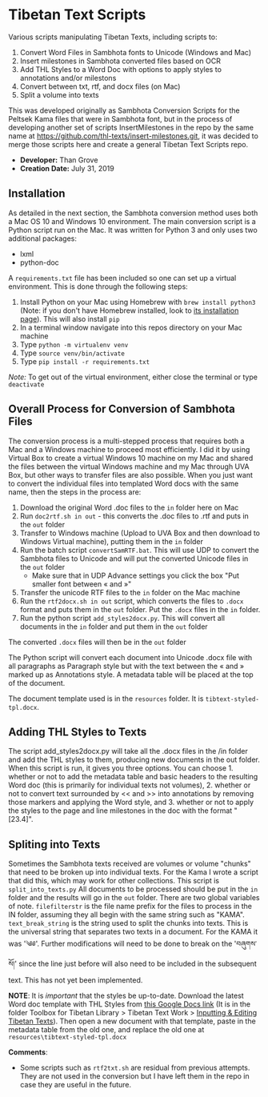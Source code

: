 # Tibetan Text Scripts
Various scripts manipulating Tibetan Texts, including scripts to:

1. Convert Word Files in Sambhota fonts to Unicode (Windows and Mac)
2. Insert milestones in Sambhota converted files based on OCR
2. Add THL Styles to a Word Doc with options to apply styles to annotations and/or milestons
3. Convert between txt, rtf, and docx files (on Mac)
4. Split a volume into texts

This was developed originally as Sambhota Conversion Scripts for the Peltsek Kama files that were in Sambhota font, but 
in the process of developing another set of scripts InsertMilestones in the repo by the same name at 
https://github.com/thl-texts/insert-milestones.git, it was decided to merge those scripts here and create a general 
Tibetan Text Scripts repo.

* **Developer:** Than Grove
* **Creation Date:** July 31, 2019

## Installation 
As detailed in the next section, the Sambhota conversion method uses both a Mac OS 10 and Windows 10 environment. The main 
conversion script is a Python script run on the Mac. It was written for Python 3 and only uses two additional packages:

* lxml
* python-doc

A `requirements.txt` file has been included so one can set up a virtual environment. This is done through the following 
steps:

1. Install Python on your Mac using Homebrew with `brew install python3` (Note: if you don't have Homebrew 
installed, look to [its installation page](https://docs.brew.sh/Installation)). This will also install `pip`
2. In a terminal window navigate into this repos directory on your Mac machine
3. Type `python -m virtualenv venv`
4. Type `source venv/bin/activate`
5. Type `pip install -r requirements.txt`

*Note:* To get out of the virtual environment, either close the terminal or type `deactivate`

## Overall Process for Conversion of Sambhota Files

The conversion process is a multi-stepped process that requires both a Mac and a Windows machine to proceed 
most efficiently. I did it by using Virtual Box to create a virtual Windows 10 machine on my Mac and shared 
the files between the virtual Windows machine and my Mac through UVA Box, but other ways to transfer files 
are also possible. When you just want to convert the individual files into templated Word docs with the same 
name, then the steps in the process are:

1. Download the original Word .doc files to the `in` folder here on Mac
2. Run `doc2rtf.sh in out` - this converts the .doc files to .rtf and puts in the `out` folder
3. Transfer to Windows machine (Upload to UVA Box and then download to Windows Virtual machine), putting them 
in the `in` folder
4. Run the batch script `convertSamRTF.bat`. This will use UDP to convert the Sambhota files to Unicode 
and will put the converted Unicode files in the `out` folder
    * Make sure that in UDP Advance settings you click the box "Put smaller font between « and »"
5. Transfer the unicode RTF files to the `in` folder on the Mac machine
6. Run the `rtf2docx.sh in out` script, which converts the files to `.docx` format and puts them in the `out` folder. 
Put the `.docx` files in the `in` folder.
7. Run the python script `add_styles2docx.py`. This will convert all documents in the `in` folder and put them in the 
`out` folder

The converted `.docx` files will then be in the `out` folder

The Python script will convert each document into Unicode .docx file with all paragraphs as Paragraph style 
but with the text between the « and » marked up as Annotations style. A metadata table will be placed at the top 
of the document.

The document template used is in the `resources` folder. It is `tibtext-styled-tpl.docx`.

## Adding THL Styles to Texts
The script add_styles2docx.py will take all the .docx files in the /in folder and add the THL styles to them, producing 
new documents in the out folder. When this script is run, it gives you three options. You can choose 1. whether or not 
to add the metadata table and basic headers to the resulting Word doc (this is primarily for individual texts not volumes), 
2. whether or not to convert text surrounded by << and >> into annotations by removing those markers and applying the 
Word style, and 3. whether or not to apply the styles to the page and line milestones in the doc with the format 
"[23.4]".

## Spliting into Texts
Sometimes the Sambhota texts received are volumes or volume "chunks" that need to be broken up into individual texts. 
For the Kama I wrote a script that did this, which may work for other collections. This script is `split_into_texts.py`
All documents to be processed should be put in the `in` folder and the results will go in the `out` folder. There are 
two global variables of note. `filefilterstr` is the file name prefix for the files to process in the IN folder, 
assuming they all begin with the same string such as "KAMA". `text_break_string` is the string used to split the chunks
into texts. This is the universal string that separates two texts in a document. For the KAMA it was '༄༅'. Further 
modifications will need to be done to break on the 'བཞུགས་སོ།' since the line just before will also need to be included in 
the subsequent text. This has not yet been implemented.

**NOTE**: It is _important_ that the styles be up-to-date. Download the latest Word doc template with THL Styles
from [this Google Docs link](https://drive.google.com/open?id=1e5BL8fZym-YnbQTyN-qpWDu5nbqqn98i) (It is in the folder
Toolbox for Tibetan Library > Tibetan Text Work > 
[Inputting & Editing Tibetan Texts](https://drive.google.com/open?id=1ey66coelDLu-Mo2YcZIxfyy1kX0a1xGX)). Then open a new 
document with that template, paste in the metadata table from the old one, and replace the old one at `resources\tibtext-styled-tpl.docx`

**Comments**: 
* Some scripts such as `rtf2txt.sh` are residual from previous attempts. They are not used in the conversion but I have 
left them in the repo in case they are useful in the future.
